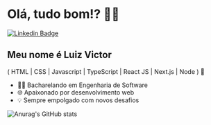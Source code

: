 <h1>Olá, tudo bom!? 👋👋</h1>

[![Linkedin Badge](https://img.shields.io/badge/-LinkedIn-6633cc?style=flat-square&logo=Linkedin&logoColor=white&link=https://www.linkedin.com/in/lvictor-andrade/)](https://www.linkedin.com/in/lvictor-andrade/)

## Meu nome é Luiz Victor
( HTML | CSS | Javascript | TypeScript | React JS | Next.js | Node ) 🚀
- 👨‍💻 Bacharelando em Engenharia de Software
- 🌐 Apaixonado por desenvolvimento web
- 💡 Sempre empolgado com novos desafios

<!-- 
<div align="left">
  
[![Luiz top languages](https://github-readme-stats.vercel.app/api/top-langs/?username=victorzld&theme=blue-white)](https://github.com/anuraghazra/github-readme-stats)
  
 </div>
 -->

![Anurag's GitHub stats](https://github-readme-stats.vercel.app/api?username=victorzld&show_icons=true&theme=tokyonight)
 
